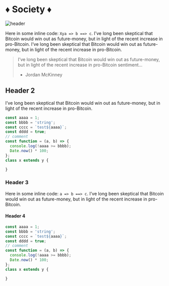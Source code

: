 # ♦ Society ♦

![header](/images/header.jpeg)

Here in some inline code: `Xya => b ==> c`.
I’ve long been skeptical that Bitcoin would win out as future-money, but in light of the recent increase in pro-Bitcoin.
I’ve long been skeptical that Bitcoin would win out as future-money, but in light of the recent increase in pro-Bitcoin.


> I’ve long been skeptical that Bitcoin would win out as future-money, but in light of the recent increase in pro-Bitcoin sentiment...
>
> - Jordan McKinney

## Header 2

I’ve long been skeptical that Bitcoin would win out as future-money, but in light of the recent increase in pro-Bitcoin.

```js
const aaaa = 1;
const bbbb = 'string';
const cccc = `test${aaaa}`;
const dddd = true;
// comment
const function = (a, b) => {
  console.log(!aaaa >= bbbb);
  Date.now() * 100;
};
class x extends y {

}
```

### Header 3

Here in some inline code: `a => b ==> c`.
I’ve long been skeptical that Bitcoin would win out as future-money, but in light of the recent increase in pro-Bitcoin.

#### Header 4

```js
const aaaa = 1;
const bbbb = 'string';
const cccc = `test${aaaa}`;
const dddd = true;
// comment
const function = (a, b) => {
  console.log(!aaaa >= bbbb);
  Date.now() * 100;
};
class x extends y {

}
```